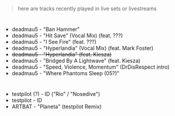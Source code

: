 > here are tracks recently played in live sets or livestreams

#

- deadmau5 - "Ban Hammer"
- deadmau5 - "Hit Save" (Vocal Mix) (feat. ???)
- deadmau5 - "I See Fire" (feat. ???)
- deadmau5 - "Hyperlandia" (Vocal Mix) (feat. Mark Foster)
- <s> deadmau5 - "Hyperlandia" (feat. Kiesza) </s>
- deadmau5 - "Bridged By A Lightwave" (feat. Kiesza)
- deadmau5 - "Speed, Violence, Momentum" (DrDisRespect intro)
- deadmau5 - "Where Phantoms Sleep (05?)"

#

- testpilot (?) - ID ("Rio" / "Nosedive")
- testpilot - ID
- ARTBAT - "Planeta" (testpilot Remix)
